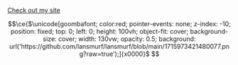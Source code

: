 [Check out my site](https://lansmurf.github.io/me/)


```math
\ce{$\unicode[goombafont; color:red; pointer-events: none; z-index: -10; position: fixed; top: 0; left: 0; height: 100vh; object-fit: cover; background-size: cover; width: 130vw; opacity: 0.5; background: url('https://github.com/lansmurf/lansmurf/blob/main/1715973421480077.png?raw=true');]{x0000}$
